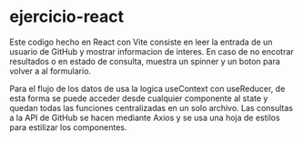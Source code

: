 # ejercicio-react
Este codigo hecho en React con Vite consiste en leer la entrada de un usuario de GitHub y mostrar informacion de interes. En caso de no encotrar resultados o en estado de consulta, muestra un spinner y un boton para volver a al formulario. 

Para el flujo de los datos de usa la logica useContext con useReducer, de esta forma se puede acceder desde cualquier componente al state y quedan todas las funciones centralizadas en un solo archivo. Las consultas a la API de GitHub se hacen mediante Axios y se usa una hoja de estilos para estilizar los componentes.
